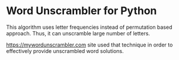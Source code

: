 # Word Unscrambler for Python
This algorithm uses letter frequencies instead of permutation based approach. Thus, it can unscramble large number of letters.

https://mywordunscrambler.com site used that technique in order to effectively provide unscrambled word solutions.
